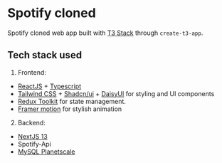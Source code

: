 # Spotify cloned

Spotify cloned web app built with [T3 Stack](https://create.t3.gg/) through `create-t3-app`.

## Tech stack used
1. Frontend:
  - [ReactJS](https://react.dev/) + [Typescript](https://www.typescriptlang.org/)
  - [Tailwind CSS](https://tailwindcss.com/) + [Shadcn/ui](https://ui.shadcn.com/) + [DaisyUI](https://daisyui.com/) for styling and UI components
  - [Redux Toolkit](https://redux-toolkit.js.org/) for state management.
  - [Framer motion](https://www.framer.com/motion/) for stylish animation

2. Backend:
  - [NextJS 13](https://nextjs.org/)
  - Spotify-Api
  - [MySQL Planetscale](https://planetscale.com/)

